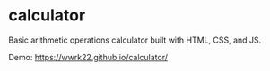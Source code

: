 # calculator
Basic arithmetic operations calculator built with HTML, CSS, and JS.

Demo: https://wwrk22.github.io/calculator/
